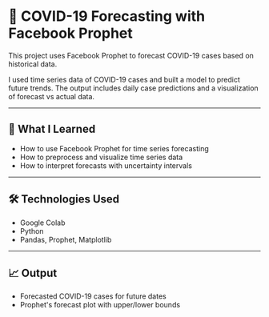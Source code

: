 # 🦠 COVID-19 Forecasting with Facebook Prophet

This project uses Facebook Prophet to forecast COVID-19 cases based on historical data.

I used time series data of COVID-19 cases and built a model to predict future trends. The output includes daily case predictions and a visualization of forecast vs actual data.

---

## 📌 What I Learned
- How to use Facebook Prophet for time series forecasting  
- How to preprocess and visualize time series data  
- How to interpret forecasts with uncertainty intervals  

---

## 🛠️ Technologies Used
- Google Colab  
- Python  
- Pandas, Prophet, Matplotlib  

---

## 📈 Output
- Forecasted COVID-19 cases for future dates  
- Prophet's forecast plot with upper/lower bounds  

